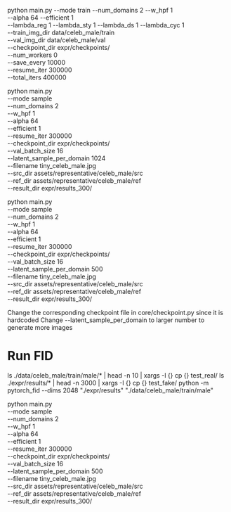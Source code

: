 python main.py --mode train --num_domains 2 --w_hpf 1 \
               --alpha 64 --efficient 1 \
               --lambda_reg 1 --lambda_sty 1 --lambda_ds 1 --lambda_cyc 1 \
               --train_img_dir data/celeb_male/train \
               --val_img_dir data/celeb_male/val \
               --checkpoint_dir expr/checkpoints/ \
               --num_workers 0 \
               --save_every 10000 \
               --resume_iter 300000 \
               --total_iters 400000



python main.py \
--mode sample \
--num_domains 2 \
--w_hpf 1 \
--alpha 64 \
--efficient 1 \
--resume_iter 300000 \
--checkpoint_dir expr/checkpoints/ \
--val_batch_size 16 \
--latent_sample_per_domain 1024 \
--filename tiny_celeb_male.jpg \
--src_dir assets/representative/celeb_male/src \
--ref_dir assets/representative/celeb_male/ref \
--result_dir expr/results_300/



python main.py \
--mode sample \
--num_domains 2 \
--w_hpf 1 \
--alpha 64 \
--efficient 1 \
--resume_iter 300000 \
--checkpoint_dir expr/checkpoints/ \
--val_batch_size 16 \
--latent_sample_per_domain 500 \
--filename tiny_celeb_male.jpg \
--src_dir assets/representative/celeb_male/src \
--ref_dir assets/representative/celeb_male/ref \
--result_dir expr/results_300/

Change the corresponding checkpoint file in core/checkpoint.py since it is hardcoded
Change --latent_sample_per_domain to larger number to generate more images


# Run FID
ls ./data/celeb_male/train/male/* | head -n 10 | xargs -I {} cp {} test_real/
ls ./expr/results/* | head -n 3000 | xargs -I {} cp {} test_fake/
python -m pytorch_fid --dims 2048 "./expr/results" "./data/celeb_male/train/male"


python main.py \
--mode sample \
--num_domains 2 \
--w_hpf 1 \
--alpha 64 \
--efficient 1 \
--resume_iter 300000 \
--checkpoint_dir expr/checkpoints/ \
--val_batch_size 16 \
--latent_sample_per_domain 500 \
--filename tiny_celeb_male.jpg \
--src_dir assets/representative/celeb_male/src \
--ref_dir assets/representative/celeb_male/ref \
--result_dir expr/results_300/